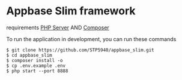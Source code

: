 # Appbase Slim framework

requirements [PHP Server](https://www.apachefriends.org/index.html) AND [Composer](https://getcomposer.org)

To run the application in development, you can run these commands

	$ git clone https://github.com/STP5940/appbase_slim.git
	$ cd appbase_slim
	$ composer install -o
	$ cp .env.example .env
	$ php start --port 8888
